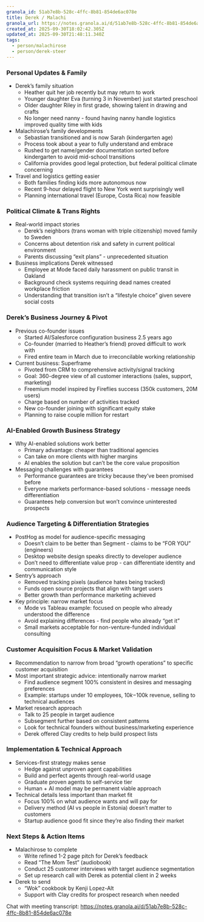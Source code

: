 ```yaml
---
granola_id: 51ab7e8b-528c-4ffc-8b81-854de6ac078e
title: Derek / Malachi
granola_url: https://notes.granola.ai/d/51ab7e8b-528c-4ffc-8b81-854de6ac078e
created_at: 2025-09-30T18:02:42.305Z
updated_at: 2025-09-30T21:48:11.340Z
tags:
  - person/malachirose
  - person/derek-steer
---
```


### Personal Updates & Family

- Derek’s family situation
  - Heather quit her job recently but may return to work
  - Younger daughter Eva (turning 3 in November) just started preschool
  - Older daughter Riley in first grade, showing talent in drawing and crafts
  - No longer need nanny - found having nanny handle logistics improved quality time with kids
- Malachirose’s family developments
  - Sebastian transitioned and is now Sarah (kindergarten age)
  - Process took about a year to fully understand and embrace
  - Rushed to get name/gender documentation sorted before kindergarten to avoid mid-school transitions
  - California provides good legal protection, but federal political climate concerning
- Travel and logistics getting easier
  - Both families finding kids more autonomous now
  - Recent 9-hour delayed flight to New York went surprisingly well
  - Planning international travel (Europe, Costa Rica) now feasible

### Political Climate & Trans Rights

- Real-world impact stories
  - Derek’s neighbors (trans woman with triple citizenship) moved family to Sweden
  - Concerns about detention risk and safety in current political environment
  - Parents discussing “exit plans” - unprecedented situation
- Business implications Derek witnessed
  - Employee at Mode faced daily harassment on public transit in Oakland
  - Background check systems requiring dead names created workplace friction
  - Understanding that transition isn’t a “lifestyle choice” given severe social costs

### Derek’s Business Journey & Pivot

- Previous co-founder issues
  - Started AI/Salesforce configuration business 2.5 years ago
  - Co-founder (married to Heather’s friend) proved difficult to work with
  - Fired entire team in March due to irreconcilable working relationship
- Current business: Superframe
  - Pivoted from CRM to comprehensive activity/signal tracking
  - Goal: 360-degree view of all customer interactions (sales, support, marketing)
  - Freemium model inspired by Fireflies success (350k customers, 20M users)
  - Charge based on number of activities tracked
  - New co-founder joining with significant equity stake
  - Planning to raise couple million for restart

### AI-Enabled Growth Business Strategy

- Why AI-enabled solutions work better
  - Primary advantage: cheaper than traditional agencies
  - Can take on more clients with higher margins
  - AI enables the solution but can’t be the core value proposition
- Messaging challenges with guarantees
  - Performance guarantees are tricky because they’ve been promised before
  - Everyone markets performance-based solutions - message needs differentiation
  - Guarantees help conversion but won’t convince uninterested prospects

### Audience Targeting & Differentiation Strategies

- PostHog as model for audience-specific messaging
  - Doesn’t claim to be better than Segment - claims to be “FOR YOU” (engineers)
  - Desktop website design speaks directly to developer audience
  - Don’t need to differentiate value prop - can differentiate identity and communication style
- Sentry’s approach
  - Removed tracking pixels (audience hates being tracked)
  - Funds open source projects that align with target users
  - Better growth than performance marketing achieved
- Key principle: narrow market focus
  - Mode vs Tableau example: focused on people who already understood the difference
  - Avoid explaining differences - find people who already “get it”
  - Small markets acceptable for non-venture-funded individual consulting

### Customer Acquisition Focus & Market Validation

- Recommendation to narrow from broad “growth operations” to specific customer acquisition
- Most important strategic advice: intentionally narrow market
  - Find audience segment 100% consistent in desires and messaging preferences
  - Example: startups under 10 employees, $10k-$100k revenue, selling to technical audiences
- Market research approach
  - Talk to 25 people in target audience
  - Subsegment further based on consistent patterns
  - Look for technical founders without business/marketing experience
  - Derek offered Clay credits to help build prospect lists

### Implementation & Technical Approach

- Services-first strategy makes sense
  - Hedge against unproven agent capabilities
  - Build and perfect agents through real-world usage
  - Graduate proven agents to self-service tier
  - Human + AI model may be permanent viable approach
- Technical details less important than market fit
  - Focus 100% on what audience wants and will pay for
  - Delivery method (AI vs people in Estonia) doesn’t matter to customers
  - Startup audience good fit since they’re also finding their market

### Next Steps & Action Items

- Malachirose to complete
  - Write refined 1-2 page pitch for Derek’s feedback
  - Read “The Mom Test” (audiobook)
  - Conduct 25 customer interviews with target audience segmentation
  - Set up research call with Derek as potential client in 2 weeks
- Derek to send
  - “Wok” cookbook by Kenji Lopez-Alt
  - Support with Clay credits for prospect research when needed

Chat with meeting transcript: https://notes.granola.ai/d/51ab7e8b-528c-4ffc-8b81-854de6ac078e

